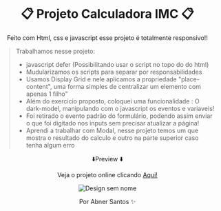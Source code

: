 <div align="center">
 <h1> 📋 Projeto Calculadora IMC 📋 </h1>
 <p>Feito com Html, css e javascript esse projeto é  totalmente responsivo!!</P>
 </div>



> Trabalhamos nesse projeto:
> * javascript defer (Possibilitando usar o script no topo do do html)
> * Mudularizamos os scripts para separar por responsabilidades
> * Usamos Display Grid e nele aplicamos a propriedade "place-content", uma forma simples de centralizar um elemento com apenas 1 filho"
> * Além do exercicio proposto, coloquei uma funcionalidade : O dark-model, manipulando com o javascript os eventos e variaveis!
> * Foi retirado o evento padrão do formulário, podendo assim enviar o que foi digitado nos inputs sem precisar atualizar a página!
> * Aprendi a trabalhar com Modal, nesse projeto temos um que mostra o resultado do calculo e outro na parte superior caso tenha algum erro






<div align="center">

 
⬇️Preview ⬇️
  <p style="text-align:center;">Veja o projeto online clicando <a href="https://calculaimcc.netlify.app/">Aqui!</a></p>


![Design sem nome](https://user-images.githubusercontent.com/107922389/185767559-e2843bf0-a30e-4dda-9af7-25a0eee638ec.gif)


   <p style="text-align: center;">Por Abner Santos ✨</p>
  </div>

